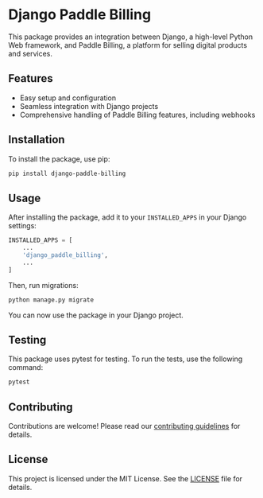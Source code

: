 # Django Paddle Billing

This package provides an integration between Django, a high-level Python Web framework, and Paddle Billing, a platform for selling digital products and services.

## Features

- Easy setup and configuration
- Seamless integration with Django projects
- Comprehensive handling of Paddle Billing features, including webhooks

## Installation

To install the package, use pip:

```bash
pip install django-paddle-billing
```

## Usage

After installing the package, add it to your `INSTALLED_APPS` in your Django settings:

```python
INSTALLED_APPS = [
    ...
    'django_paddle_billing',
    ...
]
```

Then, run migrations:

```bash
python manage.py migrate
```

You can now use the package in your Django project.

## Testing

This package uses pytest for testing. To run the tests, use the following command:

```bash
pytest
```

## Contributing

Contributions are welcome! Please read our [contributing guidelines](CONTRIBUTING.md) for details.

## License

This project is licensed under the MIT License. See the [LICENSE](LICENSE) file for details.